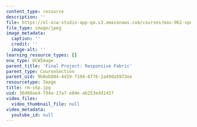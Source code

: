 ```yaml
---
content_type: resource
description: ''
file: https://ol-ocw-studio-app-qa.s3.amazonaws.com/courses/mas-962-special-topics-new-textiles-spring-2010/36d60ae4794a17a7e04eab253edd1457_rm-skp.jpg
file_type: image/jpeg
image_metadata:
  caption: ''
  credit: ''
  image-alt: ''
learning_resource_types: []
ocw_type: OCWImage
parent_title: 'Final Project: Responsive Fabric'
parent_type: CourseSection
parent_uid: 9b8eb804-4d19-7104-6776-2a49da5972ee
resourcetype: Image
title: rm-skp.jpg
uid: 36d60ae4-794a-17a7-e04e-ab253edd1457
video_files:
  video_thumbnail_file: null
video_metadata:
  youtube_id: null
---
```

